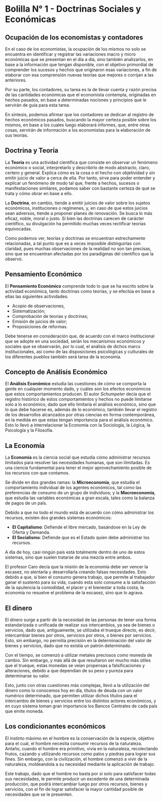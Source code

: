 # Bolilla N° 1 - Doctrinas Sociales y Económicas

## Ocupación de los economistas y contadores

En el caso de los economistas, la ocupación de los mismos no solo se encuentra en identificar y registrar las variaciones macro y micro económicas que se presentan en el día a día, sino también analizarlos, en base a la información que tengan disponible, con el objetivo primordial de comprender los sucesos y hechos que originaron esas variaciones, a fin de elaborar con esa comprensión nuevas teorías que mejores o corrijan a las anteriores.

Por su parte, los contadores, su tarea es la de llevar cuenta y razón precisa de las cantidades económicas que el economista contempla, originadas en hechos pasados, en base a determinadas nociones y principios que le servirán de guía para esta tarea.

En síntesis, podemos afirmar que los contadores se dedican al registro de hechos económicos pasados, buscando la mayor certeza posible sobre los mismos, en base a los cuales luego elaborará informes, que, entre otras cosas, servirán de información a los economistas para la elaboración de sus teorías.

## Doctrina y Teoría

La **Teoría** es una actividad científica que consiste en observar un fenómeno económico o social, interpretarlo y describirlo de modo abstracto, claro, certero y general. Explica cómo es la cosa o el hecho con objetividad y sin emitir juicio de valor a cerca de ella. Por tanto, sirve para poder entender y explicar un fenómeno de modo tal que, frente a hechos, sucesos o manifestaciones similares, podamos saber con bastante certeza de qué se trata y cómo obrar en base a ello.

La **Doctrina**, en cambio, tiende a emitir juicios de valor sobre los sujetos económicos, instituciones o regímenes, y, en caso de que estos juicios sean adversos, tiende a proponer planes de renovación. Se busca lo más eficaz, noble, moral o justo. Si bien las doctrinas carecen de carácter científico, su divulgación ha permitido muchas veces rectificar teorías equivocadas.

Como podemos ver, teorías y doctrinas se encuentran estrechamente relacionadas, a tal punto que es a veces imposible distinguirlas con claridad, pues muchas observaciones de la realidad no son tan precisas, sino que se encuentran afectadas por los paradigmas del científico que la observó.

## Pensamiento Económico

El **Pensamiento Económico** comprende todo lo que se ha escrito sobre la actividad económica, tanto doctrinas como teorías, y se efectúa en base a ellas las siguientes actividades:

- Acopio de observaciones,
- Sistematización;
- Comprobación de teorías y doctrinas;
- Emisión de juicios de valor;
- Proposiciones de reformas.

Debe tenerse en consideración que, de acuerdo con el marco institucional que se adopte en una sociedad, serán los mecanismos económicos y sociales que se observarán, por lo cual, el análisis de dichos marcs institucionales, así como de las disposiciones psicológicas y culturales de los diferentes pueblos también será tarea de la economía.

## Concepto de Análisis Económico

El **Análisis Económico** estudia las cuestiones de cómo se comporta la gente en cualquier momento dado, y cuáles son los efectos económicos que estos comportamientos producen. El autor _Schumpeter_ decía que el registro histórico de estos comportamientos y hechos no puede limitarse solo a lo económico, dado que ello limitaría el análisis económico, sino que lo que debe hacerse es, además de lo económico, también llevar el registro de los desarrollos alcanzados por otras ciencias en forma contemporánea, en la medida en que estas tengan importancia para el análisis económico. Esto lo llevó a interrelacionar la Economía con la Sociología, la Lógica, la Psicología y la Filosofía.

## La Economía

La **Economía** es la ciencia social que estudia cómo administrar recursos limitados para resolver las necesidades humanas, que son ilimitadas. Es una ciencia fundamental para tener el mejor aprovechamiento posible de los recursos con que contamos.

Se divide en dos grandes ramas: la **Microeconomía**, que estudia el comportamiento individual de los agentes económicos, tal como las preferencias de consumo de un grupo de individuos; y la **Macroeconomía**, que estudia las variables económicas a gran escala, tales como la balanza de pagos de un país.

Debido a que no todo el mundo está de acuerdo con cómo administrar los recursos, existen dos grandes sistemas económicos:

- **El Capitalismo**: Defiende el libre mercado, basándose en la Ley de Oferta y Demanda.
- **El Socialismo**: Defiende que es el Estado quien debe administrar los recursos.

A día de hoy, casi ningún país está totalmente dentro de uno de estos sistemas, sino que suelen tratarse de una mezcla entre ambos.

El profesor Caro decía que la misión de la economía debe ser vencer la escasez, no alentarla y desarrollarla creando falsas necesidades. Esto debido a que, si bien el consumo genera trabajo, que permite al trabajador ganar el sustento para su vida, cuando esta solo consume a la satisfacción de la opulencia la comodidad, el placer y el bienestar a toda costa, la economía no resuelve el problema de la escasez, sino que lo agrava.

## El dinero

El dinero surge a partir de la necesidad de las personas de tener una forma estandarizada o unificada de realizar sus intercambios, ya sea de bienes o servicios, dado que, antiguamente, se utilizaba el trueque directo, es decir, intercambiar bienes por otros, servicios por otros, o bienes por servicios. Esto, sin embargo, no permitía precisión en la determinación del valor de bienes y servicios, dado que no existía un patrón determinado.

Con el tiempo, se comenzó a utilizar metales preciosos como moneda de cambio. Sin embargo, y más allá de que resultaron ser mucho más útiles que el trueque, estas monedas se veían propensas a falsificaciones y alteraciones, debido a que dependían de su peso y pureza para determinarse su valor.

Esto, junto con otras cuestiones más complejas, llevó a la utilización del dinero como lo conocemos hoy en día, títulos de deuda con un valor numérico determinado, que permiten utilizar dichos títulos para el intercambio de bienes y servicios entre los distintos actores económicos, y en cuyo sistema toman gran importancia los Bancos Centrales de cada país que emite moneda.

## Los condicionantes económicos

El instinto máximo en el hombre es la conservación de la especie, objetivo para el cual, el hombre necesita consumir recursos de la naturaleza. Antaño, cuando el hombre era primitivo, vivía en la naturaleza, recolectando frutos, cazando y utilizando recursos como palos y piedras para lograr sus fines. Sin embargo, con la civilización, el hombre comenzó a vivir de la naturaleza, moldeandola a su necesidad mediante la aplicación de trabajo.

Este trabajo, dado que el hombre no basta por si solo para satisfacer todas sus necesidades, le permite producir un excedente de una determinada producción, que podrá intercambiar luego por otros recursos, bienes y servicios, con el fin de lograr satisfacer la mayor cantidad posible de necesidades que se le presenten.
